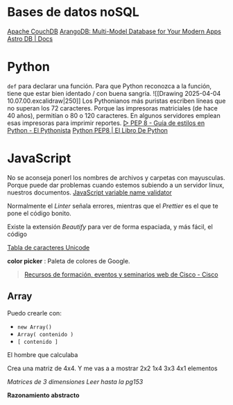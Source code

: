 # Bases de datos noSQL
[Apache CouchDB](https://couchdb.apache.org/)
[ArangoDB: Multi-Model Database for Your Modern Apps](https://arangodb.com/)
[Astro DB | Docs](https://docs.astro.build/en/guides/astro-db/)



# Python
`def` para declarar una función.
Para que Python reconozca a la función, tiene que estar bien identado / con buena sangría.
![[Drawing 2025-04-04 10.07.00.excalidraw|250]]
Los Pythonianos más puristas escriben líneas que no superan los 72 caracteres. Porque las impresoras matriciales (de hace 40 años), permitían o 80 o 120 caracteres. En algunos servidores emplean esas impresoras para imprimir reportes.
[▷ PEP 8 - Guía de estilos en Python - El Pythonista](https://elpythonista.com/pep-8)
[Python PEP8 | El Libro De Python](https://ellibrodepython.com/python-pep8)

# JavaScript
No se aconseja ponerl los nombres de archivos y carpetas con mayusculas. Porque puede dar problemas cuando estemos subiendo a un servidor linux, nuestros documentos.
[JavaScript variable name validator](https://mothereff.in/js-variables) 

Normalmente el *Linter* señala errores, mientras que el *Prettier* es el que te pone el código bonito.

Existe la extensión *Beautify* para ver de forma espaciada, y más fácil, el código 

[Tabla de caracteres Unicode](https://symbl.cc/es/unicode-table/) 

**color picker** : Paleta de colores de Google.

>[Recursos de formación, eventos y seminarios web de Cisco - Cisco](https://www.cisco.com/c/es_es/training-events.html)

## Array
Puedo crearle con:
- `new Array()`
- `Array( contenido )`
- `[ contenido ]`

El hombre que calculaba

Crea una matriz de 4x4. Y me vas a a mostrar 2x2 1x4 3x3 4x1 elementos

*Matrices de 3 dimensiones
Leer hasta la pg153*

**Razonamiento abstracto**
